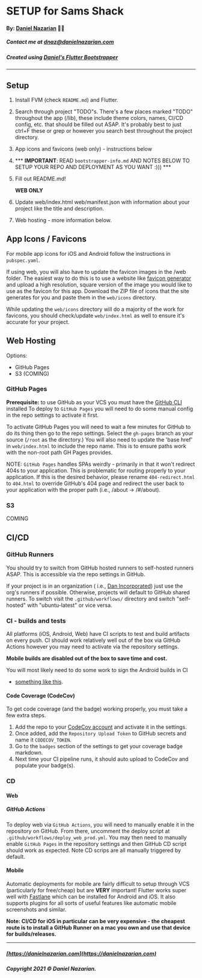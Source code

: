 # SETUP for Sams Shack

#### By: [Daniel Nazarian](https://danielnazarian) 🐧👹

##### Contact me at <dnaz@danielnazarian.com>

##### Created using [Daniel's Flutter Bootstrapper](https://github.com/dan1229/samsshack)

-------------------------------------------------------

## Setup

1. Install FVM (check `README.md`) and Flutter.
2. Search through project "TODO"s. There's a few places marked "TODO" throughout the app (/lib),
   these include theme colors, names, CI/CD config, etc. that should be filled out ASAP. It's
   probably best to just ctrl+F these or grep or however you search best throughout the project
   directory.
3. App icons and favicons (web only) - instructions below
4. *** **IMPORTANT**: READ `bootstrapper-info.md` AND NOTES BELOW TO SETUP YOUR REPO AND DEPLOYMENT
   AS YOU WANT :))) ***
5. Fill out README.md!

   **WEB ONLY**

6. Update web/index.html web/manifest.json with information about your project like the title and
   description.
7. Web hosting - more information below.

## App Icons / Favicons

For mobile app icons for iOS and Android follow the instructions in `pubspec.yaml`.

If using web, you will also have to update the favicon images in the /web folder. The easiest way to
do this is to use a website like [favicon generator](https://www.favicon-generator.org/) and upload
a high resolution, square version of the image you would like to use as the favicon for this app.
Download the ZIP file of icons that the site generates for you and paste them in the `web/icons`
directory.

While updating the `web/icons` directory will do a majority of the work for favicons, you should
check/update
`web/index.html` as well to ensure it's accurate for your project.

## Web Hosting

Options:

- GitHub Pages
- S3 (COMING)

### GitHub Pages

**Prerequisite:** to use GitHub as your VCS you must have the [GitHub CLI](https://cli.github.com/)
installed To deploy to `GitHub Pages` you will need to do some manual config in the repo settings to
activate it first.

To activate GitHub Pages you will need to wait a few minutes for GitHub to do its thing then go to
the repo settings. Select the `gh-pages` branch as your source (`/root` as the directory.)
You will also need to update the 'base href' in `web/index.html` to include the repo name. This is
to ensure paths work with the non-root path GH Pages provides.

NOTE: `GitHub Pages` handles SPAs weirdly - primarily in that it won't redirect 404s to your
application. This is problematic for routing properly to your application. If this is the desired
behavior, please rename
`404-redirect.html` to `404.html` to override GitHub's 404 page and redirect the user back to your
application with the proper path (i.e., /about -> /#/about).

### S3

COMING

## CI/CD

### GitHub Runners

You should try to switch from GitHub hosted runners to self-hosted runners ASAP. This is accessible
via the repo settings in GitHub.

If your project is in an organization (
i.e., [Dan Incorporated](https://github.com/Dan-Incorporated)) just use the org's runners if
possible. Otherwise, projects will default to GitHub shared runners. To switch visit
the `.github/workflows/` directory and switch "self-hosted" with "ubuntu-latest" or vice versa.

### CI - builds and tests

All platforms (iOS, Android, Web) have CI scripts to test and build artifacts on every push. CI
should work relatively well out of the box via GitHub Actions however you may need to activate via
the repository settings.

**Mobile builds are disabled out of the box to save time and cost.**

You will most likely need to do some work to sign the Android builds in CI

- [something like this](https://blog.codemagic.io/the-simple-guide-to-android-code-signing/).

#### Code Coverage (CodeCov)

To get code coverage (and the badge) working properly, you must take a few extra steps.

1. Add the repo to your [CodeCov account](https://app.codecov.io/gh/) and activate it in the
   settings.
2. Once added, add the `Repository Upload Token` to GitHub secrets and name it `CODECOV_TOKEN`.
3. Go to the `badges` section of the settings to get your coverage badge markdown.
4. Next time your CI pipeline runs, it should auto upload to CodeCov and populate your badge(s).

### CD

#### Web

##### GitHub Actions

To deploy web via `GitHub Actions`, you will need to manually enable it in the repository on GitHub.
From there, uncomment the deploy script at `.github/workflows/deploy_web_prod.yml`. You may then
need to manually enable `GitHub Pages` in the repository settings and then GitHub CD script should
work as expected. Note CD scrips are all manually triggered by default.

#### Mobile

Automatic deployments for mobile are fairly difficult to setup through VCS (particularly for
free/cheap) but are **VERY** important!
Flutter works super well with [Fastlane](https://docs.fastlane.tools/) which can be installed for
Android and iOS. It also supports plugins for all sorts of useful features like automatic mobile
screenshots and similar.

**Note: CI/CD for iOS in particular can be very expensive - the cheapest route is to install a
GitHub Runner on a mac you own and use that device for builds/releases.**


-------------------------------------------------------

##### [https://danielnazarian.com](https://danielnazarian.com)

##### Copyright 2021 © Daniel Nazarian.
